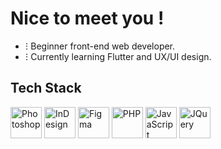 # Nice to meet you !

- ⵗ Beginner front-end web developer.
- ⵗ Currently learning Flutter and UX/UI design.

## Tech Stack

<img src="https://i.imgur.com/XaugVZ9.png" alt="Photoshop" width="50" height="50"> <img src="https://i.imgur.com/U8hw5RF.png" alt="InDesign" width="50" height="50"> <img src="https://i.imgur.com/3CntkqM.png" alt="Figma" width="50" height="50"> <img src="https://i.imgur.com/vpi0voY.png" alt="PHP" width="50" height="50"> <img src="https://i.imgur.com/9iupVei.png" alt="JavaScript" width="50" height="50"> <img src="https://i.imgur.com/EyhvuMK.png" alt="JQuery" width="50" height="50">
